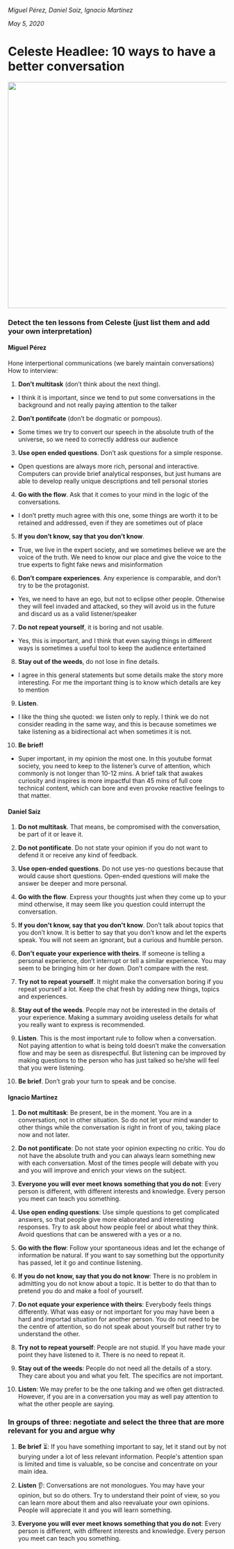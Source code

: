 *Miguel Pérez, Daniel Saiz, Ignacio Martínez*

*May 5, 2020*
# Celeste Headlee: 10 ways to have a better conversation

<img src="./celeste-headlee.PNG" alt="" width="520"/>

### Detect the ten lessons from Celeste (just list them and add your own interpretation)
#### Miguel Pérez
Hone interpertional communications (we barely maintain conversations)
How to interview:
1.  **Don’t multitask** (don’t think about the next thing).
   - I think it is important, since we tend to put some conversations in the background and not 	really paying attention to the talker

2.  **Don’t pontifcate** (don’t be dogmatic or pompous).
   - Some times we try to convert our speech in the absolute truth of the universe, so we need
	to correctly address our audience
3.  **Use open ended questions**. Don’t ask questions for a simple response.
   - Open questions are always more rich, personal and interactive. Computers can provide brief 	analytical responses, but just humans are able to develop really unique descriptions and tell 	personal stories
4.  **Go with the flow**. Ask that it comes to your mind in the logic of the conversations.
   - I don’t pretty much agree with this one, some things are worth it to be retained and 	addressed, even if they are sometimes out of place
5.  **If you don’t know, say that you don’t know**.
   - True, we live in the expert society, and we sometimes believe we are the voice of the truth.
	We need to know our place and give the voice to the true experts to fight fake news and 	misinformation
6.  **Don’t compare experiences**. Any experience is comparable, and don’t try to be the protagonist.
   - Yes, we need to have an ego, but not to eclipse other people. Otherwise they will feel 	invaded and attacked, so they will avoid us in the future and discard us as a valid 	listener/speaker
7.  **Do not repeat yourself**, it is boring and not usable.
   - Yes, this is important, and I think that even saying things in different ways is sometimes a 	useful tool to keep the audience entertained
8.  **Stay out of the weeds**, do not lose in fine details.
   - I agree in this general statements but some details make the story more interesting. For me 	the important thing is to know which details are key to mention
9.  **Listen**.
   - I like the thing she quoted: we listen only to reply. I think we do not consider reading in the 	same way, and this is because sometimes we take listening as a bidirectional act when 	sometimes it is not.
10. **Be brief!**
  - Super important, in my opinion the most one. In this youtube format society, you need to 	keep to the listener’s curve of attention, which commonly is not longer than 10-12 mins. A 	brief talk that awakes curiosity and inspires is more impactful than 45 mins of full core 	technical content, which can bore and even provoke reactive feelings to that matter.

#### Daniel Saiz
1. **Do not multitask**. That means, be compromised with the conversation, be part of it or leave it.

2.    **Do not pontificate**. Do not state your opinion if you do not want to defend it or receive any kind of feedback.
3.	**Use open-ended questions**. Do not use yes-no questions because that would cause short questions. Open-ended questions will make the answer be deeper and more personal.
4.	**Go with the flow**. Express your thoughts just when they come up to your mind otherwise, it may seem like you question could interrupt the conversation.
5.  **If you don't know, say that you don't know**. Don’t talk about topics that you don’t know. It is better to say that you don’t know and let the experts speak. You will not seem an ignorant, but a curious and humble person.
6.	**Don't equate your experience with theirs**. If someone is telling a personal experience, don’t interrupt or tell a similar experience. You may seem to be bringing him or her down. Don’t compare with the rest.
7.	**Try not to repeat yourself**. It might make the conversation boring if you repeat yourself a lot. Keep the chat fresh by adding new things, topics and experiences.
8.	**Stay out of the weeds**. People may not be interested in the details of your experience. Making a summary avoiding useless details for what you really want to express is recommended.
9.	**Listen**. This is the most important rule to follow when a conversation. Not paying attention to what is being told doesn’t make the conversation flow and may be seen as disrespectful. But listening can be improved by making questions to the person who has just talked so he/she will feel that you were listening.
10.	**Be brief**. Don’t grab your turn to speak and be concise.


#### Ignacio Martínez
1. **Do not multitask**: Be present, be in the moment. You are in a conversation, not in other situation. So do not let your mind wander to other things while the conversation is right in front of you, taking place now and not later.

2. **Do not pontificate**: Do not state yoor opinion expecting no critic. You do not have the absolute truth and you can always learn something new with each conversation. Most of the times people will debate with you and you will improve and enrich your views on the subject.
3. **Everyone you will ever meet knows something that you do not**: Every person is different, with different interests and knowledge. Every person you meet can teach you something.
4. **Use open ending questions**: Use simple questions to get complicated answers, so that people give more elaborated and interesting responses. Try to ask about how people feel or about what they think. Avoid questions that can be answered with a yes or a no.
5. **Go with the flow**: Follow your spontaneous ideas and let the echange of information be natural. If you want to say something but the opportunity has passed, let it go and continue listening.
6. **If you do not know, say that you do not know**: There is no problem in admitting you do not know about a topic. It is better to do that than to pretend you do and make a fool of yourself.
7. **Do not equate your experience with theirs**: Everybody feels things differently. What was easy or not important for you may have been a hard and importad situation for another person. You do not need to be the centre of attention, so do not speak about yourself but rather try to understand the other.
8. **Try not to repeat yourself**: People are not stupid. If you have made your point they have listened to it. There is no need to repeat it.
9. **Stay out of the weeds**: People do not need all the details of a story. They care about you and what you felt. The specifics are not important.
10. **Listen**: We may prefer to be the one talking and we often get distracted. However, if you are in a conversation you may as well pay attention to what the other people are saying.

###  In groups of three: negotiate and select the three that are more relevant for you and argue why
1. **Be brief** ⏳: If you have something important to say, let it stand out by not burying under a lot of less relevant information. People's attention span is limited and time is valuable, so be concise and concentrate on your main idea.

2. **Listen** 👂: Conversations are not monologues. You may have your opinion, but so do others. Try to understand their point of view, so you can learn more about them and also reevaluate your own opinions. People will appreciate it and you will learn something.

3. **Everyone you will ever meet knows something that you do not**: Every person is different, with different interests and knowledge. Every person you meet can teach you something.
